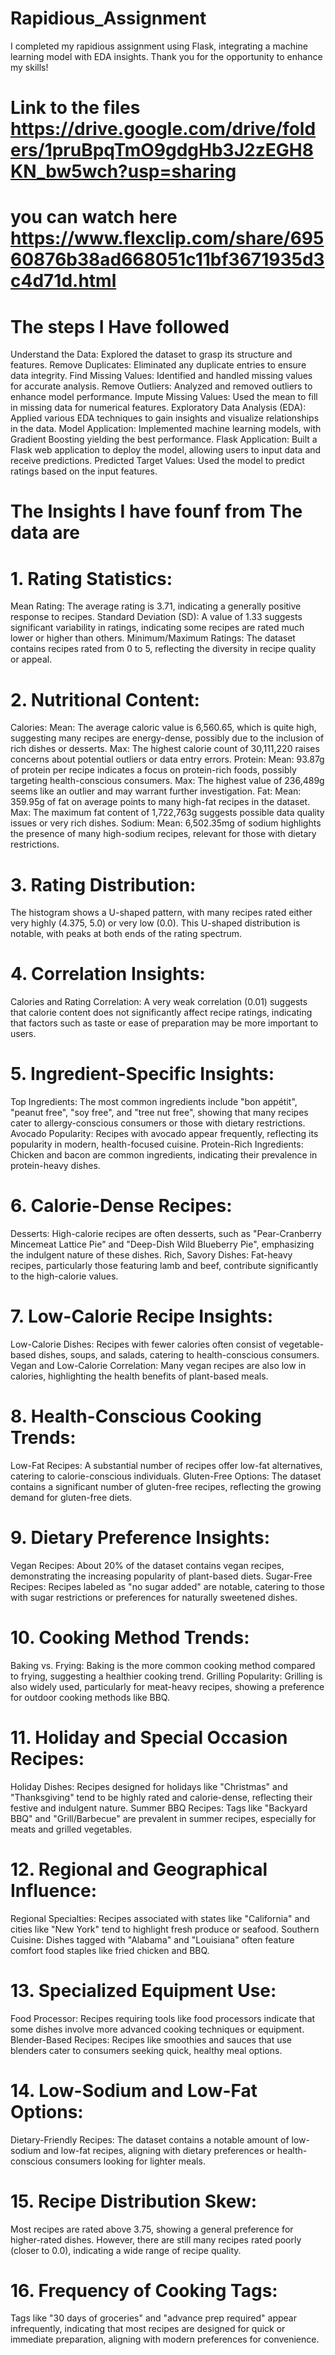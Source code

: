 # Rapidious_Assignment
I completed my rapidious assignment using Flask, integrating a machine learning model with EDA insights. Thank you for the opportunity to enhance my skills!
# Link to the files https://drive.google.com/drive/folders/1pruBpqTmO9gdgHb3J2zEGH8KN_bw5wch?usp=sharing
# you can watch here https://www.flexclip.com/share/69560876b38ad668051c11bf3671935d3c4d71d.html
# The steps I Have followed
Understand the Data: Explored the dataset to grasp its structure and features.
Remove Duplicates: Eliminated any duplicate entries to ensure data integrity.
Find Missing Values: Identified and handled missing values for accurate analysis.
Remove Outliers: Analyzed and removed outliers to enhance model performance.
Impute Missing Values: Used the mean to fill in missing data for numerical features.
Exploratory Data Analysis (EDA): Applied various EDA techniques to gain insights and visualize relationships in the data.
Model Application: Implemented machine learning models, with Gradient Boosting yielding the best performance.
Flask Application: Built a Flask web application to deploy the model, allowing users to input data and receive predictions.
Predicted Target Values: Used the model to predict ratings based on the input features.

# The Insights I have founf from The data are 
# 1. Rating Statistics:
Mean Rating: The average rating is 3.71, indicating a generally positive response to recipes.
Standard Deviation (SD): A value of 1.33 suggests significant variability in ratings, indicating some recipes are rated much lower or higher than others.
Minimum/Maximum Ratings: The dataset contains recipes rated from 0 to 5, reflecting the diversity in recipe quality or appeal.
# 2. Nutritional Content:
Calories:
Mean: The average caloric value is 6,560.65, which is quite high, suggesting many recipes are energy-dense, possibly due to the inclusion of rich dishes or desserts.
Max: The highest calorie count of 30,111,220 raises concerns about potential outliers or data entry errors.
Protein:
Mean: 93.87g of protein per recipe indicates a focus on protein-rich foods, possibly targeting health-conscious consumers.
Max: The highest value of 236,489g seems like an outlier and may warrant further investigation.
Fat:
Mean: 359.95g of fat on average points to many high-fat recipes in the dataset.
Max: The maximum fat content of 1,722,763g suggests possible data quality issues or very rich dishes.
Sodium:
Mean: 6,502.35mg of sodium highlights the presence of many high-sodium recipes, relevant for those with dietary restrictions.
# 3. Rating Distribution:
The histogram shows a U-shaped pattern, with many recipes rated either very highly (4.375, 5.0) or very low (0.0). This U-shaped distribution is notable, with peaks at both ends of the rating spectrum.
# 4. Correlation Insights:
Calories and Rating Correlation: A very weak correlation (0.01) suggests that calorie content does not significantly affect recipe ratings, indicating that factors such as taste or ease of preparation may be more important to users.
# 5. Ingredient-Specific Insights:
Top Ingredients: The most common ingredients include "bon appétit", "peanut free", "soy free", and "tree nut free", showing that many recipes cater to allergy-conscious consumers or those with dietary restrictions.
Avocado Popularity: Recipes with avocado appear frequently, reflecting its popularity in modern, health-focused cuisine.
Protein-Rich Ingredients: Chicken and bacon are common ingredients, indicating their prevalence in protein-heavy dishes.
# 6. Calorie-Dense Recipes:
Desserts: High-calorie recipes are often desserts, such as "Pear-Cranberry Mincemeat Lattice Pie" and "Deep-Dish Wild Blueberry Pie", emphasizing the indulgent nature of these dishes.
Rich, Savory Dishes: Fat-heavy recipes, particularly those featuring lamb and beef, contribute significantly to the high-calorie values.
# 7. Low-Calorie Recipe Insights:
Low-Calorie Dishes: Recipes with fewer calories often consist of vegetable-based dishes, soups, and salads, catering to health-conscious consumers.
Vegan and Low-Calorie Correlation: Many vegan recipes are also low in calories, highlighting the health benefits of plant-based meals.
# 8. Health-Conscious Cooking Trends:
Low-Fat Recipes: A substantial number of recipes offer low-fat alternatives, catering to calorie-conscious individuals.
Gluten-Free Options: The dataset contains a significant number of gluten-free recipes, reflecting the growing demand for gluten-free diets.
# 9. Dietary Preference Insights:
Vegan Recipes: About 20% of the dataset contains vegan recipes, demonstrating the increasing popularity of plant-based diets.
Sugar-Free Recipes: Recipes labeled as "no sugar added" are notable, catering to those with sugar restrictions or preferences for naturally sweetened dishes.
# 10. Cooking Method Trends:
Baking vs. Frying: Baking is the more common cooking method compared to frying, suggesting a healthier cooking trend.
Grilling Popularity: Grilling is also widely used, particularly for meat-heavy recipes, showing a preference for outdoor cooking methods like BBQ.
# 11. Holiday and Special Occasion Recipes:
Holiday Dishes: Recipes designed for holidays like "Christmas" and "Thanksgiving" tend to be highly rated and calorie-dense, reflecting their festive and indulgent nature.
Summer BBQ Recipes: Tags like "Backyard BBQ" and "Grill/Barbecue" are prevalent in summer recipes, especially for meats and grilled vegetables.
# 12. Regional and Geographical Influence:
Regional Specialties: Recipes associated with states like "California" and cities like "New York" tend to highlight fresh produce or seafood.
Southern Cuisine: Dishes tagged with "Alabama" and "Louisiana" often feature comfort food staples like fried chicken and BBQ.
# 13. Specialized Equipment Use:
Food Processor: Recipes requiring tools like food processors indicate that some dishes involve more advanced cooking techniques or equipment.
Blender-Based Recipes: Recipes like smoothies and sauces that use blenders cater to consumers seeking quick, healthy meal options.
# 14. Low-Sodium and Low-Fat Options:
Dietary-Friendly Recipes: The dataset contains a notable amount of low-sodium and low-fat recipes, aligning with dietary preferences or health-conscious consumers looking for lighter meals.
# 15. Recipe Distribution Skew:
Most recipes are rated above 3.75, showing a general preference for higher-rated dishes. However, there are still many recipes rated poorly (closer to 0.0), indicating a wide range of recipe quality.
# 16. Frequency of Cooking Tags:
Tags like "30 days of groceries" and "advance prep required" appear infrequently, indicating that most recipes are designed for quick or immediate preparation, aligning with modern preferences for convenience.
